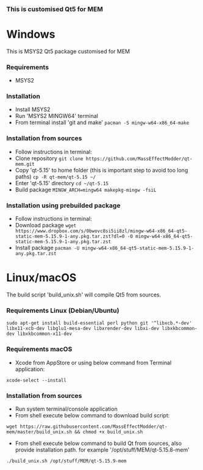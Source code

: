 ### This is customised Qt5 for MEM ###

# Windows #
This is MSYS2 Qt5 package customised for MEM

### Requirements ###
 - MSYS2

### Installation ###
 - Install MSYS2
 - Run 'MSYS2 MINGW64' terminal
 - From terminal install 'git and make' `pacman -S mingw-w64-x86_64-make`

### Installation from sources ###
 - Follow instructions in terminal:
 - Clone repository `git clone https://github.com/MassEffectModder/qt-mem.git`
 - Copy 'qt-5.15' to home folder (this is important step to avoid too long paths) `cp -R qt-mem/qt-5.15 ~/`
 - Enter 'qt-5.15' directory `cd ~/qt-5.15`
 - Build package `MINGW_ARCH=mingw64 makepkg-mingw -fsiL`

### Installation using prebuilded package ###
 - Follow instructions in terminal:
 - Download package `wget https://www.dropbox.com/s/0bwovc8si5ii8zl/mingw-w64-x86_64-qt5-static-mem-5.15.9-1-any.pkg.tar.zst?dl=0 -O mingw-w64-x86_64-qt5-static-mem-5.15.9-1-any.pkg.tar.zst`
 - Install package `pacman -U mingw-w64-x86_64-qt5-static-mem-5.15.9-1-any.pkg.tar.zst`

# Linux/macOS #
The build script 'build_unix.sh' will compile Qt5 from sources.

### Requirements Linux (Debian/Ubuntu) ###
`sudo apt-get install build-essential perl python git '^libxcb.*-dev' libx11-xcb-dev libglu1-mesa-dev libxrender-dev libxi-dev libxkbcommon-dev libxkbcommon-x11-dev`

### Requirements macOS ###
- Xcode from AppStore or using below command from Terminal application:

`xcode-select --install`

### Installation from sources ###
- Run system terminal/console application
- From shell execute below command to download build script:

`wget https://raw.githubusercontent.com/MassEffectModder/qt-mem/master/build_unix.sh && chmod +x build_unix.sh`
- From shell execute below command to build Qt from sources, also provide installation path. for example '/opt/stuff/MEM/qt-5.15.8-mem'

`./build_unix.sh /opt/stuff/MEM/qt-5.15.9-mem`
